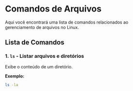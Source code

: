 # Comandos de Arquivos

Aqui você encontrará uma lista de comandos relacionados ao gerenciamento de arquivos no Linux.

## Lista de Comandos

### 1. `ls` - Listar arquivos e diretórios

Exibe o conteúdo de um diretório.

**Exemplo:**

```bash
ls -la
